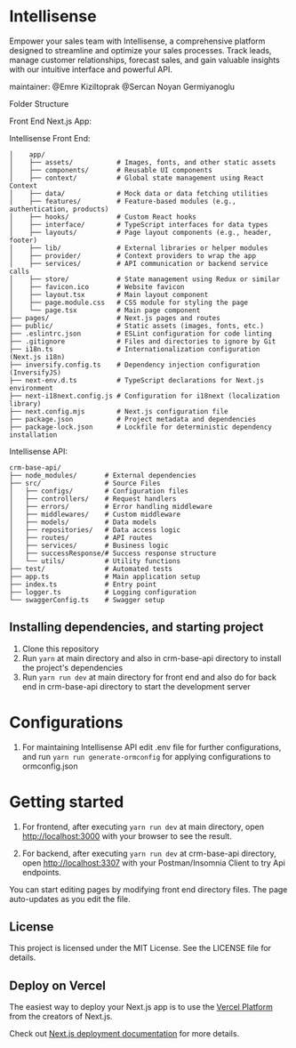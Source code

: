 # Intellisense

Empower your sales team with Intellisense, a comprehensive platform designed to streamline and optimize your sales processes. Track leads, manage customer relationships, forecast sales, and gain valuable insights with our intuitive interface and powerful API.

maintainer: @Emre Kiziltoprak @Sercan Noyan Germiyanoglu

Folder Structure

Front End Next.js App: 

Intellisense Front End:
```
│    app/
│    ├── assets/           # Images, fonts, and other static assets  
│    ├── components/       # Reusable UI components  
│    ├── context/          # Global state management using React Context  
│    ├── data/             # Mock data or data fetching utilities  
│    ├── features/         # Feature-based modules (e.g., authentication, products)  
│    ├── hooks/            # Custom React hooks
│    ├── interface/        # TypeScript interfaces for data types
│    ├── layouts/          # Page layout components (e.g., header, footer)
│    ├── lib/              # External libraries or helper modules
│    ├── provider/         # Context providers to wrap the app
│    ├── services/         # API communication or backend service calls
│    ├── store/            # State management using Redux or similar
│    ├── favicon.ico       # Website favicon
│    ├── layout.tsx        # Main layout component
│    ├── page.module.css   # CSS module for styling the page
│    └── page.tsx          # Main page component
├── pages/                 # Next.js pages and routes
├── public/                # Static assets (images, fonts, etc.)
├── .eslintrc.json         # ESLint configuration for code linting
├── .gitignore             # Files and directories to ignore by Git
├── i18n.ts                # Internationalization configuration (Next.js i18n)
├── inversify.config.ts    # Dependency injection configuration (InversifyJS)
├── next-env.d.ts          # TypeScript declarations for Next.js environment
├── next-i18next.config.js # Configuration for i18next (localization library)
├── next.config.mjs        # Next.js configuration file
├── package.json           # Project metadata and dependencies
├── package-lock.json      # Lockfile for deterministic dependency installation
```

Intellisense API: 
```
crm-base-api/
├── node_modules/       # External dependencies
├── src/                # Source Files
│   ├── configs/        # Configuration files
│   ├── controllers/    # Request handlers
│   ├── errors/         # Error handling middleware
│   ├── middlewares/    # Custom middleware
│   ├── models/         # Data models
│   ├── repositories/   # Data access logic
│   ├── routes/         # API routes
│   ├── services/       # Business logic
│   ├── successResponse/# Success response structure
│   └── utils/          # Utility functions
├── test/               # Automated tests
├── app.ts              # Main application setup
├── index.ts            # Entry point
├── logger.ts           # Logging configuration
└── swaggerConfig.ts    # Swagger setup
```
## Installing dependencies, and starting project

1. Clone this repository
2. Run `yarn` at main directory and also in crm-base-api directory to install the project's dependencies
3. Run `yarn run dev` at main directory for front end and also do for back end in crm-base-api directory to start the development server

# Configurations

1. For maintaining Intellisense API edit .env file for further configurations, and run `yarn run generate-ormconfig` for applying configurations to ormconfig.json


# Getting started

1. For frontend, after executing `yarn run dev` at main directory, open [http://localhost:3000](http://localhost:3000) with your browser to see the result.

2. For backend, after executing `yarn run dev` at crm-base-api directory, open [http://localhost:3307](http://localhost:3307) with your Postman/Insomnia Client to try Api endpoints.

You can start editing pages by modifying front end directory files. The page auto-updates as you edit the file.

## License

This project is licensed under the MIT License. See the LICENSE file for details.

## Deploy on Vercel

The easiest way to deploy your Next.js app is to use the [Vercel Platform](https://vercel.com/new?utm_medium=default-template&filter=next.js&utm_source=create-next-app&utm_campaign=create-next-app-readme) from the creators of Next.js.

Check out [Next.js deployment documentation](https://nextjs.org/docs/deployment) for more details.
